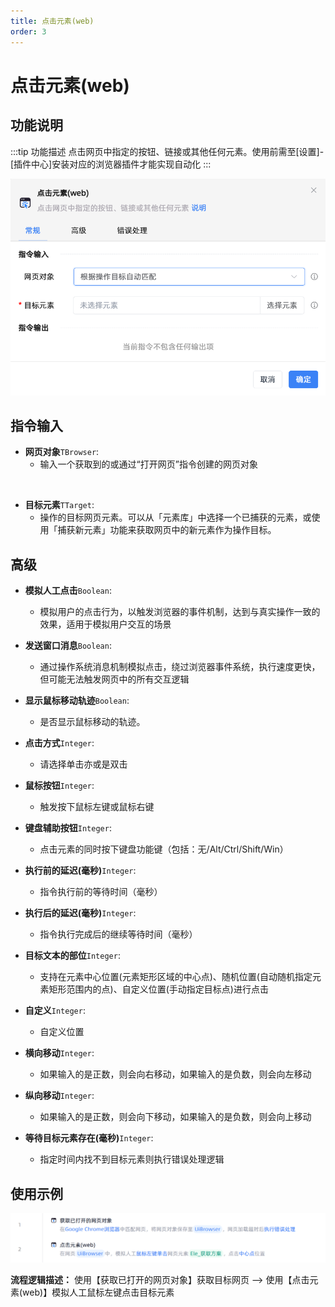 ```yaml
---
title: 点击元素(web)
order: 3
---
```


# 点击元素(web)

## 功能说明

:::tip 功能描述
点击网页中指定的按钮、链接或其他任何元素。使用前需至[设置]-[插件中心]安装对应的浏览器插件才能实现自动化
:::

![alt text](<assets/Click Element (web)/image.png>)

## 指令输入

- **网页对象**`TBrowser`: 
    - 输入一个获取到的或通过“打开网页”指令创建的网页对象

<br>

- **目标元素**`TTarget`: 
    - 操作的目标网页元素。可以从「元素库」中选择一个已捕获的元素，或使用「捕获新元素」功能来获取网页中的新元素作为操作目标。

## 高级

- **模拟人工点击**`Boolean`: 
    - 模拟用户的点击行为，以触发浏览器的事件机制，达到与真实操作一致的效果，适用于模拟用户交互的场景

- **发送窗口消息**`Boolean`: 
    - 通过操作系统消息机制模拟点击，绕过浏览器事件系统，执行速度更快，但可能无法触发网页中的所有交互逻辑

- **显示鼠标移动轨迹**`Boolean`: 
    - 是否显示鼠标移动的轨迹。

- **点击方式**`Integer`: 
    - 请选择单击亦或是双击

- **鼠标按钮**`Integer`: 
    - 触发按下鼠标左键或鼠标右键

- **键盘辅助按钮**`Integer`: 
    - 点击元素的同时按下键盘功能键（包括：无/Alt/Ctrl/Shift/Win）

- **执行前的延迟(毫秒)**`Integer`: 
    - 指令执行前的等待时间（毫秒）

- **执行后的延迟(毫秒)**`Integer`: 
    - 指令执行完成后的继续等待时间（毫秒）

- **目标文本的部位**`Integer`: 
    - 支持在元素中心位置(元素矩形区域的中心点)、随机位置(自动随机指定元素矩形范围内的点)、自定义位置(手动指定目标点)进行点击

- **自定义**`Integer`: 
    - 自定义位置

- **横向移动**`Integer`: 
    - 如果输入的是正数，则会向右移动，如果输入的是负数，则会向左移动

- **纵向移动**`Integer`: 
    - 如果输入的是正数，则会向下移动，如果输入的是负数，则会向上移动

- **等待目标元素存在(毫秒)**`Integer`: 
    - 指定时间内找不到目标元素则执行错误处理逻辑

## 使用示例

![点击元素(web)](../../assets/点击元素(web)_demo.png)

**流程逻辑描述：** 使用【获取已打开的网页对象】获取目标网页 --> 使用【点击元素(web)】模拟人工鼠标左键点击目标元素
